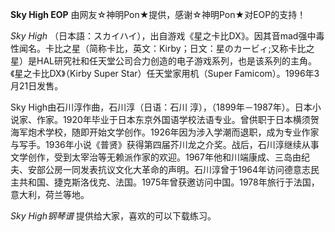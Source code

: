 

**Sky High EOP** 由网友☆神明Pon★提供，感谢☆神明Pon★对EOP的支持！

_Sky High_
（日本語：スカイハイ），出自游戏《星之卡比DX》。因其音mad强中毒性闻名。卡比之星（简称卡比，英文：Kirby；日文：星のカービィ;又称卡比之星）是HAL研究社和任天堂公司合力创造的电子游戏系列，也是该系列的主角。《星之卡比DX》（Kirby
Super Star）任天堂家用机（Super Famicom）。1996年3月21日发售。

Sky High由石川淳作曲，石川淳（日语：石川
淳），（1899年－1987年）。日本小说家、作家。1920年毕业于日本东京外国语学校法语专业。曾供职于日本横须贺海军炮术学校，随即开始文学创作。1926年因为涉入学潮而退职，成为专业作家与写手。1936年小说《普贤》获得第四届芥川龙之介奖。战后，石川淳继续从事文学创作，受到太宰治等无赖派作家的欢迎。1967年他和川端康成、三岛由纪夫、安部公房一同发表抗议文化大革命的声明。石川淳曾于1964年访问德意志民主共和国、捷克斯洛伐克、法国。1975年曾获邀访问中国。1978年旅行于法国，意大利，荷兰等地。

_Sky High钢琴谱_ 提供给大家，喜欢的可以下载练习。

